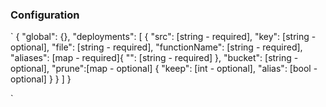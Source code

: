 ### Configuration

`
{
"global": {},
"deployments": [
{
"src": [string - required],
"key": [string - optional],
"file": [string - required],
"functionName": [string - required],
"aliases": [map - required]{
"<some-alias>": [string - required]
},
"bucket": [string - optional],
"prune":[map - optional] {
"keep": [int - optional],
"alias": [bool - optional]
}
}
]
}

`
